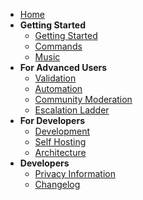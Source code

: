 - [Home](/)
- **Getting Started**
  - [Getting Started](Getting-Started.md)
  - [Commands](Commands.md)
  - [Music](Music.md)
- **For Advanced Users**
  - [Validation](Validation.md)
  - [Automation](Automation.md)
  - [Community Moderation](Community-Moderation.md)
  - [Escalation Ladder](Escalation-Ladder.md)
- **For Developers**
  - [Development](development/)
  - [Self Hosting](development/self-hosting.md)
  - [Architecture](development/architecture.md)
- **Developers**
  - [Privacy Information](privacy.md)
  - [Changelog](Changelog.md)
